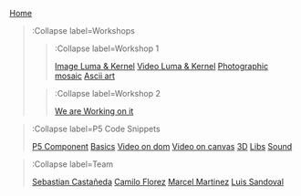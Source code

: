 [Home](/)

> :Collapse label=Workshops
> 
> > :Collapse label=Workshop 1
> >
> > [Image Luma & Kernel](/docs/workshops/workshop1/imgLumaKernel)
> > [Video Luma & Kernel](/docs/workshops/workshop1/vidLumaKernel)
> > [Photographic mosaic](/docs/workshops/workshop1/photoMosaic)
> > [Ascii art](/docs/workshops/workshop1/asciiArt)
>
> > :Collapse label=Workshop 2
> >
> > [We are Working on it](/docs/workshops/workshop2/rendering)

> :Collapse label=P5 Code Snippets
> 
> [P5 Component](/docs/snippets/component)
> [Basics](/docs/snippets/basic)
> [Video on dom](/docs/snippets/video-dom)
> [Video on canvas](/docs/snippets/video-canvas)
> [3D](/docs/snippets/3d)
> [Libs](/docs/snippets/lib)
> [Sound](/docs/snippets/sound)

> :Collapse label=Team
> 
> [Sebastian Castañeda](/docs/team/Sebastian-Castaneda)
> [Camilo Florez](/docs/team/Camilo-Florez)
> [Marcel Martinez](/docs/team/Marcel-Martinez)
> [Luis Sandoval](/docs/team/Luis-Sandoval)